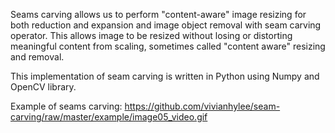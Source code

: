 Seams carving allows us to perform "content-aware" image resizing for both reduction and expansion and image object removal with seam carving operator. This allows image to be resized without losing or distorting meaningful content from scaling, sometimes called "content aware" resizing and removal.

This implementation of seam carving is written in Python using Numpy and OpenCV library.

Example of seams carving:
https://github.com/vivianhylee/seam-carving/raw/master/example/image05_video.gif


